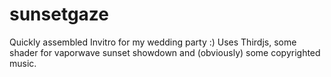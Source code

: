 # sunsetgaze

Quickly assembled Invitro for my wedding party :) Uses Thirdjs, some shader for vaporwave sunset showdown and (obviously) some copyrighted music.
